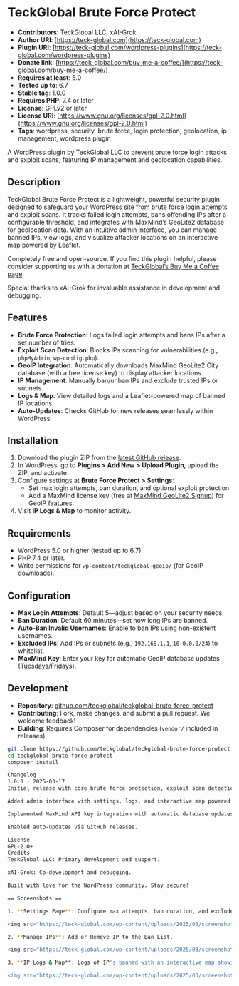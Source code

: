 # TeckGlobal Brute Force Protect

- **Contributors**: TeckGlobal LLC, xAI-Grok
- **Author URI**: [https://teck-global.com](https://teck-global.com)
- **Plugin URI**: [https://teck-global.com/wordpress-plugins](https://teck-global.com/wordpress-plugins)
- **Donate link**: [https://teck-global.com/buy-me-a-coffee/](https://teck-global.com/buy-me-a-coffee/)
- **Requires at least**: 5.0
- **Tested up to**: 6.7
- **Stable tag**: 1.0.0
- **Requires PHP**: 7.4 or later
- **License**: GPLv2 or later
- **License URI**: [https://www.gnu.org/licenses/gpl-2.0.html](https://www.gnu.org/licenses/gpl-2.0.html)
- **Tags**: wordpress, security, brute force, login protection, geolocation, ip management, wordpress plugin

A WordPress plugin by TeckGlobal LLC to prevent brute force login attacks and exploit scans, featuring IP management and geolocation capabilities.

## Description

TeckGlobal Brute Force Protect is a lightweight, powerful security plugin designed to safeguard your WordPress site from brute force login attempts and exploit scans. It tracks failed login attempts, bans offending IPs after a configurable threshold, and integrates with MaxMind’s GeoLite2 database for geolocation data. With an intuitive admin interface, you can manage banned IPs, view logs, and visualize attacker locations on an interactive map powered by Leaflet.

Completely free and open-source. If you find this plugin helpful, please consider supporting us with a donation at [TeckGlobal’s Buy Me a Coffee page](https://teck-global.com/buy-me-a-coffee/).

Special thanks to xAI-Grok for invaluable assistance in development and debugging.

## Features

- **Brute Force Protection**: Logs failed login attempts and bans IPs after a set number of tries.
- **Exploit Scan Detection**: Blocks IPs scanning for vulnerabilities (e.g., `phpMyAdmin`, `wp-config.php`).
- **GeoIP Integration**: Automatically downloads MaxMind GeoLite2 City database (with a free license key) to display attacker locations.
- **IP Management**: Manually ban/unban IPs and exclude trusted IPs or subnets.
- **Logs & Map**: View detailed logs and a Leaflet-powered map of banned IP locations.
- **Auto-Updates**: Checks GitHub for new releases seamlessly within WordPress.

## Installation

1. Download the plugin ZIP from the [latest GitHub release](https://github.com/teckglobal/teckglobal-brute-force-protect/releases).
2. In WordPress, go to **Plugins > Add New > Upload Plugin**, upload the ZIP, and activate.
3. Configure settings at **Brute Force Protect > Settings**:
   - Set max login attempts, ban duration, and optional exploit protection.
   - Add a MaxMind license key (free at [MaxMind GeoLite2 Signup](https://www.maxmind.com/en/geolite2/signup)) for GeoIP features.
4. Visit **IP Logs & Map** to monitor activity.

## Requirements

- WordPress 5.0 or higher (tested up to 6.7).
- PHP 7.4 or later.
- Write permissions for `wp-content/teckglobal-geoip/` (for GeoIP downloads).

## Configuration

- **Max Login Attempts**: Default 5—adjust based on your security needs.
- **Ban Duration**: Default 60 minutes—set how long IPs are banned.
- **Auto-Ban Invalid Usernames**: Enable to ban IPs using non-existent usernames.
- **Excluded IPs**: Add IPs or subnets (e.g., `192.168.1.1`, `10.0.0.0/24`) to whitelist.
- **MaxMind Key**: Enter your key for automatic GeoIP database updates (Tuesdays/Fridays).

## Development

- **Repository**: [github.com/teckglobal/teckglobal-brute-force-protect](https://github.com/teckglobal/teckglobal-brute-force-protect)
- **Contributing**: Fork, make changes, and submit a pull request. We welcome feedback!
- **Building**: Requires Composer for dependencies (`vendor/` included in releases).

```bash
git clone https://github.com/teckglobal/teckglobal-brute-force-protect.git
cd teckglobal-brute-force-protect
composer install

Changelog
1.0.0 - 2025-03-17
Initial release with core brute force protection, exploit scan detection, GeoIP integration, and IP management tools.

Added admin interface with settings, logs, and interactive map powered by Leaflet.

Implemented MaxMind API key integration with automatic database updates.

Enabled auto-updates via GitHub releases.
License
GPL-2.0+
Credits
TeckGlobal LLC: Primary development and support.

xAI-Grok: Co-development and debugging.
Built with love for the WordPress community. Stay secure!

== Screenshots ==

1. **Settings Page**: Configure max attempts, ban duration, and excluded IPs.

<img src="https://teck-global.com/wp-content/uploads/2025/03/screenshot1.webp" alt="Settings Main Page" style="width:521px;height:771px;">

2. **Manage IPs**: Add or Remove IP to the Ban List.

<img src="https://teck-global.com/wp-content/uploads/2025/03/screenshot2.webp" alt="Settings Main Page" style="width:324px;height:296px;">

3. **IP Logs & Map**: Logs of IP's banned with an interactive map showing banned IP locations.

<img src="https://teck-global.com/wp-content/uploads/2025/03/screenshot3.webp" alt="Settings Main Page" style="width:700px;height:296px;">

